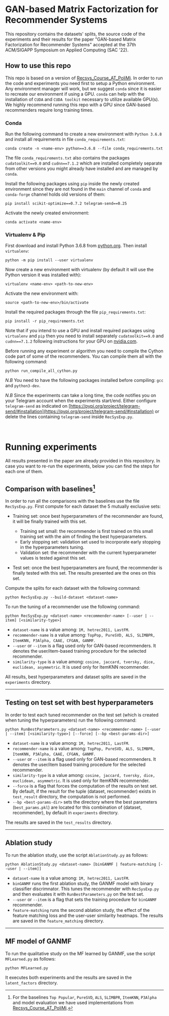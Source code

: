 # GAN-based Matrix Factorization for Recommender Systems
This repository contains the datasets' splits, the source code of the experiments and their results for the paper "GAN-based Matrix Factorization for Recommender Systems" accepted at the 37th ACM/SIGAPP Symposium on Applied Computing (SAC '22).

## How to use this repo
This repo is based on a version of [Recsys_Course_AT_PoliMi](https://github.com/MaurizioFD/RecSys_Course_AT_PoliMi). In order to run the code and experiments you need first to setup a Python environment. Any environment manager will work, but we suggest `conda` since it is easier to recreate our environment if using a GPU. `conda` can help with the installation of `CUDA` and `CUDA toolkit` necessary to utilize available GPU(s). We highly recommend running this repo with a GPU since GAN-based
recommenders require long training times.

### Conda
Run the following command to create a new environment with `Python 3.6.8` and install all requirements in file
`conda_requirements.txt`:

```shell
conda create -n <name-env> python==3.6.8 --file conda_requirements.txt
```

The file `conda_requirements.txt` also contains the packages `cudatoolkit==9.0` and `cudnn==7.1.2` which are installed completely separate from other versions you might already have installed and are managed by `conda`.

Install the following packages using `pip` inside the newly created environment since they are not found in the `main` channel of `conda` and `conda-forge` channel holds old versions of them:

```shell
pip install scikit-optimize==0.7.2 telegram-send==0.25
```

Activate the newly created environment:

```shell
conda activate <name-env>
```

### Virtualenv & Pip
First download and install Python 3.6.8 from [python.org](python.org). Then install `virtualenv`:

```shell
python -m pip install --user virtualenv
```

Now create a new environment with virtualenv (by default it will use the Python version it was installed with):

```shell
virtualenv <name-env> <path-to-new-env>
```

Activate the new environment with:

```shell
source <path-to-new-env>/bin/activate
```

Install the required packages through the file `pip_requirements.txt`:

```shell
pip install -r pip_requirements.txt
```

Note that if you intend to use a GPU and install required packages using `virtualenv` and `pip` then you need to install separately `cudatoolkit==9.0` and `cudnn==7.1.2` following instructions for your GPU on [nvidia.com](nvidia.com).

Before running any experiment or algorithm you need to compile the Cython code part of some of the recommenders. You can compile them all with the following command:

```shell
python run_compile_all_cython.py
```

*N.B* You need to have the following packages installed before compiling: `gcc` and `python3-dev`.

*N.B* Since the experiments can take a long time, the code notifies you on your Telegram account when the experiments start/end. Either configure `telegram-send` as indicated on [https://pypi.org/project/telegram-send/#installation](https://pypi.org/project/telegram-send/#installation) or delete the lines containing `telegram-send` inside `RecSysExp.py`.

<br>

# Running experiments
All results presented in the paper are already provided in this repository. In case you want to re-run the experiments, below you can find the steps for each one of them.

## Comparison with baselines[^credits]
In order to run all the comparisons with the baselines use the file `RecSysExp.py`. First compute for each dataset the 5 mutually exclusive sets:

* Training set: once best hyperparameters of the recommender are found, it will be finally trained with this set.

  * Training set small: the recommender is first trained on this small training set with the aim of finding the best hyperparameters.
  * Early stopping set: validation set used to incorporate early stopping in the hyperparameters tuning.
  * Validation set: the recommender with the current hyperparameter values is tested against this set.
* Test set: once the best hyperparameters are found, the recommender is finally tested with this set. The results presented are the ones on this set.

Compute the splits for each dataset with the following command:

```shell
python RecSysExp.py --build-dataset <dataset-name>
```

To run the tuning of a recommender use the following command:

```shell
python RecSysExp.py <dataset-name> <recommender-name> [--user | --item] [<similarity-type>] 
```

* `dataset-name` is a value among: `1M, hetrec2011, LastFM`.
* `recommender-name` is a value among: `TopPop, PureSVD, ALS, SLIMBPR, ItemKNN, P3Alpha, CAAE, CFGAN, GANMF`.
* `--user` or `--item` is a flag used only for GAN-based recommenders. It denotes the user/item-based training procedure for the selected recommender.
* `similarity-type` is a value among: `cosine, jaccard, tversky, dice, euclidean, asymmetric`. It is used only for ItemKNN recommender.

All results, best hyperparameters and dataset splits are saved in the `experiments` directory.

---

## Testing on test set with best hyperparameters
In order to test each tuned recommender on the test set (which is created when tuning the hyperparameters) run the following command:

```shell
python RunBestParameters.py <dataset-name> <recommender-name> [--user | --item] [<similarity-type>] [--force] [--bp <best-params-dir>]
```

* `dataset-name` is a value among: `1M, hetrec2011, LastFM`.
* `recommender-name` is a value among: `TopPop, PureSVD, ALS, SLIMBPR, ItemKNN, P3Alpha, CAAE, CFGAN, GANMF`.
* `--user` or `--item` is a flag used only for GAN-based recommenders. It denotes the user/item based training procedure for the selected recommender.
* `similarity-type` is a value among: `cosine, jaccard, tversky, dice, euclidean, asymmetric`. It is used only for ItemKNN recommender.
* `--force` is a flag that forces the computation of the results on test set. By default, if the result for the tuple (dataset, recommender) exists in `test_result` directory, the computation is not performed.
* `--bp <best-params-dir>` sets the directory where the best parameters (`best_params.pkl`) are located for this combination of
(dataset, recommender), by default in `experiments` directory.

The results are saved in the `test_results` directory.

---

## Ablation study
To run the ablation study, use the script `AblationStudy.py` as follows:

```shell
python AblationStudy.py <dataset-name> [binGANMF | feature-matching [--user | --item]]
```

* `dataset-name` is a value among: `1M, hetrec2011, LastFM`.
* `binGANMF` runs the first ablation study, the GANMF model with binary classifier discrimnator. This tunes the recommender with `RecSysExp.py` and then evaluates it with `RunBestParameters.py` on the test set.
* `--user` or `--item` is a flag that sets the training procedure for `binGANMF` recommender.
* `feature-matching` runs the second ablation study, the effect of the feature matching loss and the user-user similarity heatmaps. The results are saved in the `feature_matching` directory.

---

## MF model of GANMF
To run the qualitative study on the MF learned by GANMF, use the script `MFLearned.py` as follows:

```shell
python MFLearned.py
```

It executes both experiments and the results are saved in the `latent_factors` directory.


[^credits]: For the baselines `Top Popular`, `PureSVD`, `ALS`, `SLIMBPR`, `ItemKNN`, `P3Alpha` and model evaluation we have used implementations from [Recsys_Course_AT_PoliMi](https://github.com/MaurizioFD/RecSys_Course_AT_PoliMi).